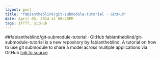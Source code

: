 ```yaml
---
layout: post
title: "fabiantheblind/git-submodule-tutorial · GitHub"
date: April 06, 2014 at 09:20PM
tags: IFTTT, GitHub
---
```

##fabiantheblind/git-submodule-tutorial · GitHub
fabiantheblind/git-submodule-tutorial is a new repository by fabiantheblind. A tutorial on how to use git submodule to share a model across multiple applications via GitHub
[link to source](http://ift.tt/1ig5zAm) 
